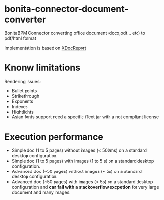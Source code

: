 # bonita-connector-document-converter
BonitaBPM Connector converting office document (docx,odt... etc) to pdf/html format

Implementation is based on [XDocReport](https://github.com/opensagres/xdocreport)

Knonw limitations
=================
Rendering issues:
* Bullet points 
* Strikethrough
* Exponents
* Indexes
* Hightlights
* Asian fonts support need a specific iText jar with a not compliant license

Execution performance
=====================
* Simple doc (1 to 5 pages) without images (< 500ms) on a standard desktop configuration.
* Simple doc (1 to 5 pages) with images (1 to 5 s) on a standard desktop configuration.
* Advanced doc (~50 pages) without images (~ 5s) on a standard desktop configuration.
* Advanced doc (~50 pages) with images (> 5s) on a standard desktop configuration and **can fail with a stackoverflow excpetion** for very large document and many images.
